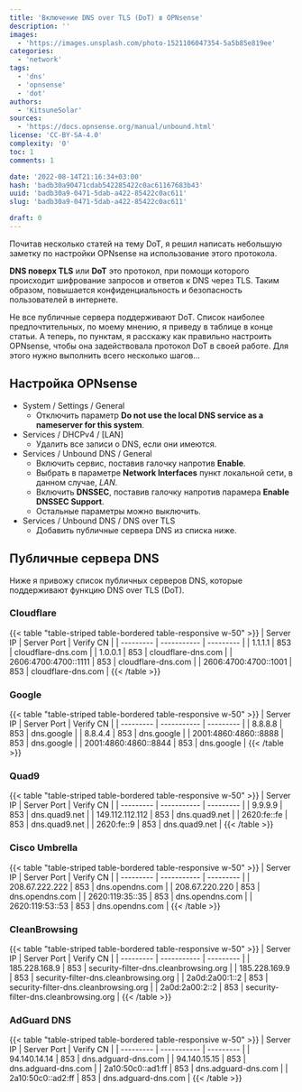 ```yaml
---
title: 'Включение DNS over TLS (DoT) в OPNsense'
description: ''
images:
  - 'https://images.unsplash.com/photo-1521106047354-5a5b85e819ee'
categories:
  - 'network'
tags:
  - 'dns'
  - 'opnsense'
  - 'dot'
authors:
  - 'KitsuneSolar'
sources:
  - 'https://docs.opnsense.org/manual/unbound.html'
license: 'CC-BY-SA-4.0'
complexity: '0'
toc: 1
comments: 1

date: '2022-08-14T21:16:34+03:00'
hash: 'badb30a90471cdab542285422c0ac61167683b43'
uuid: 'badb30a9-0471-5dab-a422-85422c0ac611'
slug: 'badb30a9-0471-5dab-a422-85422c0ac611'

draft: 0
---
```


Почитав несколько статей на тему DoT, я решил написать небольшую заметку по настройки OPNsense на использование этого протокола.

<!--more-->

**DNS поверх TLS** или **DoT** это протокол, при помощи которого происходит шифрование запросов и ответов к DNS через TLS. Таким образом, повышается конфиденциальность и безопасность пользователей в интернете.

Не все публичные сервера поддерживают DoT. Список наиболее предпочтительных, по моему мнению, я приведу в таблице в конце статьи. А теперь, по пунктам, я расскажу как правильно настроить OPNsense, чтобы она задействовала протокол DoT в своей работе. Для этого нужно выполнить всего несколько шагов...

## Настройка OPNsense

- System / Settings / General
  - Отключить параметр **Do not use the local DNS service as a nameserver for this system**.
- Services / DHCPv4 / [LAN]
  - Удалить все записи о DNS, если они имеются.
- Services / Unbound DNS / General
  - Включить сервис, поставив галочку напротив **Enable**.
  - Выбрать в параметре **Network Interfaces** пункт локальной сети, в данном случае, *LAN*.
  - Включить **DNSSEC**, поставив галочку напротив парамера **Enable DNSSEC Support**.
  - Остальные параметры можно выключить.
- Services / Unbound DNS / DNS over TLS
  - Добавить публичные сервера DNS из списка ниже.

## Публичные сервера DNS

Ниже я привожу список публичных серверов DNS, которые поддерживают функцию DNS over TLS (DoT).

### Cloudflare

{{< table "table-striped table-bordered table-responsive w-50" >}}
| Server IP | Server Port | Verify CN |
| --------- | ----------- | --------- |
| 1.1.1.1 | 853 | cloudflare-dns.com |
| 1.0.0.1 | 853 | cloudflare-dns.com |
| 2606:4700:4700::1111 | 853 | cloudflare-dns.com |
| 2606:4700:4700::1001 | 853 | cloudflare-dns.com |
{{< /table >}}

### Google

{{< table "table-striped table-bordered table-responsive w-50" >}}
| Server IP | Server Port | Verify CN |
| --------- | ----------- | --------- |
| 8.8.8.8 | 853 | dns.google |
| 8.8.4.4 | 853 | dns.google |
| 2001:4860:4860::8888 | 853 | dns.google |
| 2001:4860:4860::8844 | 853 | dns.google |
{{< /table >}}

### Quad9

{{< table "table-striped table-bordered table-responsive w-50" >}}
| Server IP | Server Port | Verify CN |
| --------- | ----------- | --------- |
| 9.9.9.9 | 853 | dns.quad9.net |
| 149.112.112.112 | 853 | dns.quad9.net |
| 2620:fe::fe | 853 | dns.quad9.net |
| 2620:fe::9 | 853 | dns.quad9.net |
{{< /table >}}

### Cisco Umbrella

{{< table "table-striped table-bordered table-responsive w-50" >}}
| Server IP | Server Port | Verify CN |
| --------- | ----------- | --------- |
| 208.67.222.222 | 853 | dns.opendns.com |
| 208.67.220.220 | 853 | dns.opendns.com |
| 2620:119:35::35 | 853 | dns.opendns.com |
| 2620:119:53::53 | 853 | dns.opendns.com |
{{< /table >}}

### CleanBrowsing

{{< table "table-striped table-bordered table-responsive w-50" >}}
| Server IP | Server Port | Verify CN |
| --------- | ----------- | --------- |
| 185.228.168.9 | 853 | security-filter-dns.cleanbrowsing.org |
| 185.228.169.9 | 853 | security-filter-dns.cleanbrowsing.org |
| 2a0d:2a00:1::2 | 853 | security-filter-dns.cleanbrowsing.org |
| 2a0d:2a00:2::2 | 853 | security-filter-dns.cleanbrowsing.org |
{{< /table >}}

### AdGuard DNS

{{< table "table-striped table-bordered table-responsive w-50" >}}
| Server IP | Server Port | Verify CN |
| --------- | ----------- | --------- |
| 94.140.14.14 | 853 | dns.adguard-dns.com |
| 94.140.15.15 | 853 | dns.adguard-dns.com |
| 2a10:50c0::ad1:ff | 853 | dns.adguard-dns.com |
| 2a10:50c0::ad2:ff | 853 | dns.adguard-dns.com |
{{< /table >}}
